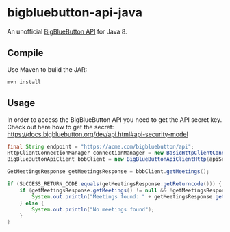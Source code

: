 # bigbluebutton-api-java
An unofficial [BigBlueButton API](https://docs.bigbluebutton.org/dev/api.html) for Java 8.

## Compile
Use Maven to build the JAR:

```
mvn install
```

## Usage
In order to access the BigBlueButton API you need to get the API secret key.
Check out here how to get the secret: https://docs.bigbluebutton.org/dev/api.html#api-security-model


```java
final String endpoint = "https://acme.com/bigbluebutton/api";
HttpClientConnectionManager connectionManager = new BasicHttpClientConnectionManager();
BigBlueButtonApiClient bbbClient = new BigBlueButtonApiClientHttp(apiSecret, endpoint, connectionManager);

GetMeetingsResponse getMeetingsResponse = bbbClient.getMeetings();

if (SUCCESS_RETURN_CODE.equals(getMeetingsResponse.getReturncode())) {
    if (getMeetingsResponse.getMeetings() != null && !getMeetingsResponse.getMeetings().isEmpty()) {
        System.out.println("Meetings found: " + getMeetingsResponse.getMeetings().size());
    } else {
        System.out.println("No meetings found");
    }
}

```